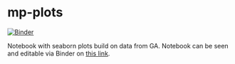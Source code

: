 # mp-plots

[![Binder](https://mybinder.org/badge_logo.svg)](https://mybinder.org/v2/gh/Sasanka20/mp-plots/master?urlpath=https%3A%2F%2Fgithub.com%2FSasanka20%2Fmp-plots%2Fblob%2Fmaster%2Fnotebooks%2F20210407_plots.ipynb)

Notebook with seaborn plots build on data from GA. Notebook can be seen and editable via Binder on [this link](https://mybinder.org/v2/gh/Sasanka20/mp-plots/d26849ba32038910ae41652e3adfcbb4c9ac0c13).
